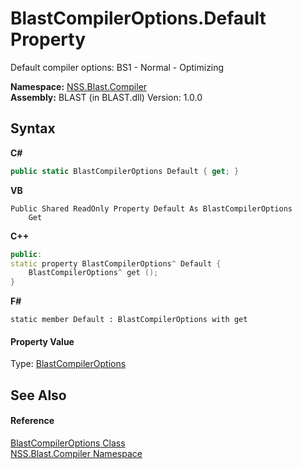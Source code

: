 # BlastCompilerOptions.Default Property 
 

Default compiler options: BS1 - Normal - Optimizing

**Namespace:**&nbsp;<a href="26a25caa-f50b-92ad-f15c-dbb9db1493ae">NSS.Blast.Compiler</a><br />**Assembly:**&nbsp;BLAST (in BLAST.dll) Version: 1.0.0

## Syntax

**C#**<br />
``` C#
public static BlastCompilerOptions Default { get; }
```

**VB**<br />
``` VB
Public Shared ReadOnly Property Default As BlastCompilerOptions
	Get
```

**C++**<br />
``` C++
public:
static property BlastCompilerOptions^ Default {
	BlastCompilerOptions^ get ();
}
```

**F#**<br />
``` F#
static member Default : BlastCompilerOptions with get

```


#### Property Value
Type: <a href="acd2f6cc-9dc8-39b3-7ff6-2a1a35ecce47">BlastCompilerOptions</a>

## See Also


#### Reference
<a href="acd2f6cc-9dc8-39b3-7ff6-2a1a35ecce47">BlastCompilerOptions Class</a><br /><a href="26a25caa-f50b-92ad-f15c-dbb9db1493ae">NSS.Blast.Compiler Namespace</a><br />